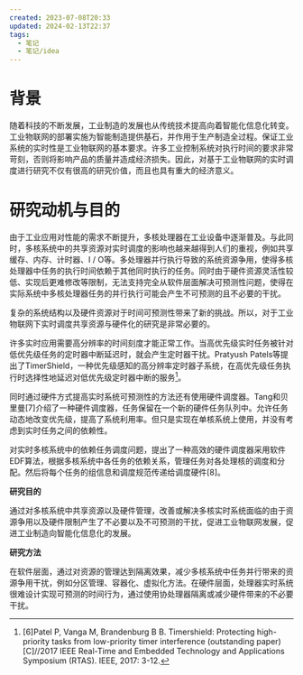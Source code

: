 ```yaml
---
created: 2023-07-08T20:33
updated: 2024-02-13T22:37
tags:
  - 笔记
  - 笔记/idea
---
```


# 背景

随着科技的不断发展，工业制造的发展也从传统技术提高向着智能化信息化转变。工业物联网的部署实施为智能制造提供基石，并作用于生产制造全过程。保证工业系统的实时性是工业物联网的基本要求。许多工业控制系统对执行时间的要求非常苛刻，否则将影响产品的质量并造成经济损失。因此，对基于工业物联网的实时调度进行研究不仅有很高的研究价值，而且也具有重大的经济意义。

# 研究动机与目的

由于工业应用对性能的需求不断提升，多核处理器在工业设备中逐渐普及。与此同时，多核系统中的共享资源对实时调度的影响也越来越得到人们的重视，例如共享缓存、内存、计时器、I / O等。多处理器并行执行导致的系统资源争用，使得多核处理器中任务的执行时间依赖于其他同时执行的任务。同时由于硬件资源灵活性较低、实现后更难修改等限制，无法支持完全从软件层面解决可预测性问题，使得在实际系统中多核处理器任务的并行执行可能会产生不可预测的且不必要的干扰。

复杂的系统结构以及硬件资源对于时间可预测性带来了新的挑战。所以，对于工业物联网下实时调度共享资源与硬件化的研究是非常必要的。

许多实时应用需要高分辨率的时间刻度才能正常工作。当高优先级实时任务被针对低优先级任务的定时器中断延迟时，就会产生定时器干扰。Pratyush Patels等提出了TimerShield，一种优先级感知的高分辨率定时器子系统，在高优先级任务执行时选择性地延迟对低优先级定时器中断的服务[^6]。

同时通过硬件方式提高实时系统可预测性的方法还有使用硬件调度器。Tang和贝里曼[7]介绍了一种硬件调度器，任务保留在一个新的硬件任务队列中。允许任务动态地改变优先级，提高了系统利用率。但只是实现在单核系统上使用，并没有考虑到实时任务之间的依赖性。

对实时多核系统中的依赖任务调度问题，提出了一种高效的硬件调度器采用软件EDF算法，根据多核系统中各任务的依赖关系，管理任务对各处理核的调度和分配。然后将每个任务的组信息和调度规范传递给调度硬件[8]。

**研究目的**

通过对多核系统中共享资源以及硬件管理，改善或解决多核实时系统面临的由于资源争用以及硬件限制产生了不必要以及不可预测的干扰，促进工业物联网发展，促进工业制造向智能化信息化的发展。

**研究方法**

在软件层面，通过对资源的管理达到隔离效果，减少多核系统中任务并行带来的资源争用干扰，例如分区管理、容器化、虚拟化方法。在硬件层面，处理器实时系统很难设计实现可预测的时间行为，通过使用协处理器隔离或减少硬件带来的不必要干扰。

[^6]:[6]Patel P, Vanga M, Brandenburg B B. Timershield: Protecting high-priority tasks from low-priority timer interference (outstanding paper)[C]//2017 IEEE Real-Time and Embedded Technology and Applications Symposium (RTAS). IEEE, 2017: 3-12.
[^7]:[7]Y. Tang and N. W. Bergmann, “A hardware scheduler based on task queues for fpga-based embedded real-time systems,” IEEE Transactions on Computers, vol. 64, no. 5, pp. 1254–1267, 2015.
[^8]:[8]Norollah A, Kazemi Z, Sayadi N, et al. Efficient scheduling of dependent tasks in many-core real-time system using a hardware scheduler[C]//2021 IEEE High Performance Extreme Computing Conference (HPEC). IEEE, 2021: 1-7.



